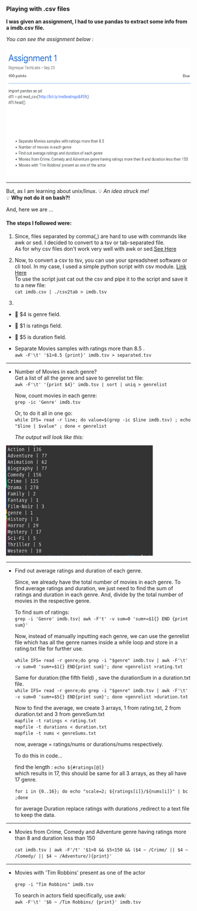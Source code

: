 <h3 id="myHeading">Playing with .csv files </h3>

**I was given an assignment, I had to use pandas to extract some info from a imdb.csv file.**

*You can see the assignment below :*

<img src="./assets/images/assignment.png" width="600em" height="350em">

---

But, as I am learning about unix/linux.
:bulb: *An idea struck me!* 
<br>
:bulb: **Why not do it on bash?!**

And, here we are ...

<h4 id="">The steps I followed were: </h4>

1. Since, files separated by comma(,) are hard to use with commands like awk or sed.
   I decided to convert to a tsv or tab-separated file. <br>
   As for why csv files don't work very well with awk or sed.[See Here](#myHeading)

2. Now, to convert a csv to tsv, you can use your spreadsheet software or cli tool. In my case,
   I used a simple python script with csv module. [Link Here](https://github.com/RohitSingh496/playingwith-csvfiles/blob/master/csv2tab) <br>
   To use the script just cat out the csv and pipe it to the script and save it to a new file: <br>
   `cat imdb.csv | ./csv2tab > imdb.tsv`

3. 
 - :memo: $4 is genre field.
 - :memo: $1 is ratings field.
 - :memo: $5 is duration field.
 
 - Separate Movies samples with ratings more than 8.5 .<br>
    `awk -F'\t' '$1>8.5 {print}' imdb.tsv > separated.tsv`

---

 - Number of Movies in each genre?<br>
     Get a list of all the genre and save to genrelist txt file:  <br>
     `awk -F'\t' '{print $4}' imdb.tsv | sort | uniq > genrelist`
 
     Now, count movies in each genre: <br>
     `grep -ic 'Genre' imdb.tsv`
 
     Or, to do it all in one go:<br>
     `while IFS= read -r line; do value=$(grep -ic $line imdb.tsv) ; echo "$line | $value" ; done < genrelist`

     *The output will look like this:*

<img src="assets/images/output.png" width="400em" height="300em">

---

 - Find out average ratings and duration of each genre.

	Since, we already have the total number of movies in each genre.
	To find average ratings and duration, we just need to find the sum of ratings and duration in each genre.
	And, divide by the total number of movies in the respective genre.

	To find sum of ratings:<br>
	`grep -i 'Genre' imdb.tsv| awk -F't' -v sum=0 'sum+=$1{} END {print sum}'`

	Now, instead of manually inputting each genre, we can use the genrelist file which has all the genre names inside a while loop
	and store in a rating.txt file for further use.

	`while IFS= read -r genre;do grep -i "$genre" imdb.tsv | awk -F'\t' -v sum=0 'sum+=$1{} END{print sum}'; done <genrelist >rating.txt`

	Same for duration:(the fifth field) , save the durationSum in a duration.txt file. <br>
	`while IFS= read -r genre;do grep -i "$genre" imdb.tsv | awk -F'\t' -v sum=0 'sum+=$5{} END{print sum}'; done <genrelist >duration.txt`
	
	Now to find the average, we create 3 arrays, 1 from rating.txt, 2 from duration.txt and 3 from genreSum.txt <br>
	`mapfile -t ratings < rating.txt` <br>
	`mapfile -t durations < duration.txt` <br>
	`mapfile -t nums < genreSums.txt` <br>

	now, average = ratings/nums or durations/nums respectively.
	
	To do this in code...
	
	find the length : `echo ${#ratings[@]}` <br>
	which results in 17, this should be same for all 3 arrays, as they all have 17 genre.<br>

	`for i in {0..16}; do
       		echo "scale=2; ${ratings[i]}/${nums[i]}" | bc
	;done`
	
	for average Duration replace ratings with durations ,redirect to a text file to keep the data.

---

 - Movies from Crime, Comedy and Adventure genre having ratings more than 8 and duration less than 150

    `cat imdb.tsv | awk -F'/t' '$1>8 && $5<150 && ($4 ~ /Crime/ || $4 ~ /Comedy/ || $4 ~ /Adventure/){print}'`

---

 - Movies with 'Tim Robbins' present as one of the actor

    `grep -i "Tim Robbins" imdb.tsv`

     To search in actors field specifically, use awk:<br>
    `awk -F'\t' '$6 ~ /Tim Robbins/ {print}' imdb.tsv`



